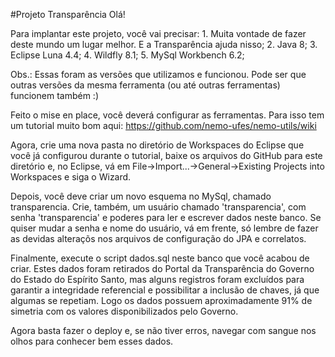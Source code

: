 #Projeto Transparência
Olá!

Para implantar este projeto, você vai precisar:
	1. Muita vontade de fazer deste mundo um lugar melhor. E a Transparência ajuda nisso;
	2. Java 8;
	3. Eclipse Luna 4.4;
	4. Wildfly 8.1;
	5. MySql Workbench 6.2;

Obs.: Essas foram as versões que utilizamos e funcionou. Pode ser que outras versões da mesma ferramenta (ou até outras ferramentas) funcionem também :)

Feito o mise en place, você deverá configurar as ferramentas. Para isso tem um tutorial muito bom aqui: https://github.com/nemo-ufes/nemo-utils/wiki

Agora, crie uma nova pasta no diretório de Workspaces do Eclipse que você já configurou durante o tutorial, baixe os arquivos do GitHub para este diretório e, no Eclipse, vá em File->Import...->General->Existing Projects into Workspaces e siga o Wizard.

Depois, você deve criar um novo esquema no MySql, chamado transparencia. Crie, também, um usuário chamado 'transparencia', com senha 'transparencia' e poderes para ler e escrever dados neste banco. Se quiser mudar a senha e nome do usuário, vá em frente, só lembre de fazer as devidas alteraçõs nos arquivos de configuração do JPA e correlatos.

Finalmente, execute o script dados.sql neste banco que você acabou de criar. Estes dados foram retirados do Portal da Transparência do Governo do Estado do Espírito Santo, mas alguns registros foram excluídos para garantir a integridade referencial e possibilitar a inclusão de chaves, já que algumas se repetiam. Logo os dados possuem aproximadamente 91% de simetria com os valores disponibilizados pelo Governo.

Agora basta fazer o deploy e, se não tiver erros, navegar com sangue nos olhos para conhecer bem esses dados.






